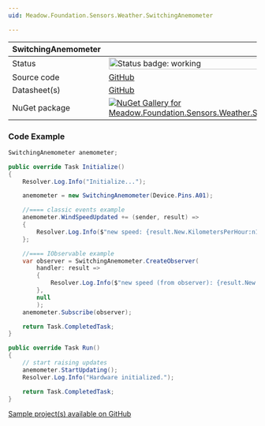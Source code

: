 ```yaml
---
uid: Meadow.Foundation.Sensors.Weather.SwitchingAnemometer

---
```


| SwitchingAnemometer | |
|--------|--------|
| Status | <img src="https://img.shields.io/badge/Working-brightgreen" style="width: auto; height: -webkit-fill-available;" alt="Status badge: working" /> |
| Source code | [GitHub](https://github.com/WildernessLabs/Meadow.Foundation/tree/main/Source/Meadow.Foundation.Peripherals/Sensors.Weather.SwitchingAnemometer) |
| Datasheet(s) | [GitHub](https://github.com/WildernessLabs/Meadow.Foundation/tree/main/Source/Meadow.Foundation.Peripherals/Sensors.Weather.SwitchingAnemometer/Datasheet) |
| NuGet package | <a href="https://www.nuget.org/packages/Meadow.Foundation.Sensors.Weather.SwitchingAnemometer/" target="_blank"><img src="https://img.shields.io/nuget/v/Meadow.Foundation.Sensors.Weather.SwitchingAnemometer.svg?label=Meadow.Foundation.Sensors.Weather.SwitchingAnemometer" alt="NuGet Gallery for Meadow.Foundation.Sensors.Weather.SwitchingAnemometer" /></a> |

### Code Example

```csharp
SwitchingAnemometer anemometer;

public override Task Initialize()
{
    Resolver.Log.Info("Initialize...");

    anemometer = new SwitchingAnemometer(Device.Pins.A01);

    //==== classic events example
    anemometer.WindSpeedUpdated += (sender, result) =>
    {
        Resolver.Log.Info($"new speed: {result.New.KilometersPerHour:n1}kmh, old: {result.Old?.KilometersPerHour:n1}kmh");
    };

    //==== IObservable example
    var observer = SwitchingAnemometer.CreateObserver(
        handler: result =>
        {
            Resolver.Log.Info($"new speed (from observer): {result.New.KilometersPerHour:n1}kmh, old: {result.Old?.KilometersPerHour:n1}kmh");
        },
        null
        );
    anemometer.Subscribe(observer);

    return Task.CompletedTask;
}

public override Task Run()
{
    // start raising updates
    anemometer.StartUpdating();
    Resolver.Log.Info("Hardware initialized.");

    return Task.CompletedTask;
}

```

[Sample project(s) available on GitHub](https://github.com/WildernessLabs/Meadow.Foundation/tree/main/Source/Meadow.Foundation.Peripherals/Sensors.Weather.SwitchingAnemometer/Samples/SwitchingAnemometer_Sample)

